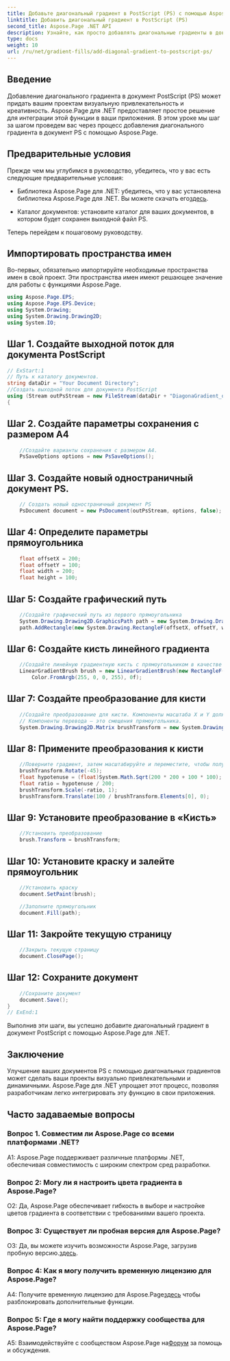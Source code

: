 ```yaml
---
title: Добавьте диагональный градиент в PostScript (PS) с помощью Aspose.Page .NET
linktitle: Добавить диагональный градиент в PostScript (PS)
second_title: Aspose.Page .NET API
description: Узнайте, как просто добавлять диагональные градиенты в документы PostScript в .NET с помощью Aspose.Page. Улучшите свои проекты с помощью динамических визуальных элементов.
type: docs
weight: 10
url: /ru/net/gradient-fills/add-diagonal-gradient-to-postscript-ps/
---
```

## Введение

Добавление диагонального градиента в документ PostScript (PS) может придать вашим проектам визуальную привлекательность и креативность. Aspose.Page для .NET предоставляет простое решение для интеграции этой функции в ваши приложения. В этом уроке мы шаг за шагом проведем вас через процесс добавления диагонального градиента в документ PS с помощью Aspose.Page.

## Предварительные условия

Прежде чем мы углубимся в руководство, убедитесь, что у вас есть следующие предварительные условия:

-  Библиотека Aspose.Page для .NET: убедитесь, что у вас установлена библиотека Aspose.Page для .NET. Вы можете скачать его[здесь](https://releases.aspose.com/page/net/).

- Каталог документов: установите каталог для ваших документов, в котором будет сохранен выходной файл PS.

Теперь перейдем к пошаговому руководству.

## Импортировать пространства имен

Во-первых, обязательно импортируйте необходимые пространства имен в свой проект. Эти пространства имен имеют решающее значение для работы с функциями Aspose.Page.

```csharp
using Aspose.Page.EPS;
using Aspose.Page.EPS.Device;
using System.Drawing;
using System.Drawing.Drawing2D;
using System.IO;
```

## Шаг 1. Создайте выходной поток для документа PostScript

```csharp
// ExStart:1
// Путь к каталогу документов.
string dataDir = "Your Document Directory";
//Создать выходной поток для документа PostScript
using (Stream outPsStream = new FileStream(dataDir + "DiagonaGradient_outPS.ps", FileMode.Create))
{
```

## Шаг 2. Создайте параметры сохранения с размером A4

```csharp
	//Создайте варианты сохранения с размером А4.
	PsSaveOptions options = new PsSaveOptions();
```

## Шаг 3. Создайте новый одностраничный документ PS.

```csharp
	// Создать новый одностраничный документ PS
	PsDocument document = new PsDocument(outPsStream, options, false);
```

## Шаг 4: Определите параметры прямоугольника

```csharp
	float offsetX = 200;
	float offsetY = 100;
	float width = 200;
	float height = 100;
```

## Шаг 5: Создайте графический путь

```csharp
	//Создайте графический путь из первого прямоугольника
	System.Drawing.Drawing2D.GraphicsPath path = new System.Drawing.Drawing2D.GraphicsPath();
	path.AddRectangle(new System.Drawing.RectangleF(offsetX, offsetY, width, height));
```

## Шаг 6: Создайте кисть линейного градиента

```csharp
	//Создайте линейную градиентную кисть с прямоугольником в качестве границ, начального и конечного цветов.
	LinearGradientBrush brush = new LinearGradientBrush(new RectangleF(0, 0, width, height), Color.FromArgb(255, 255, 0, 0),
		Color.FromArgb(255, 0, 0, 255), 0f);
```

## Шаг 7: Создайте преобразование для кисти

```csharp
	//Создайте преобразование для кисти. Компоненты масштаба X и Y должны быть равны ширине и высоте прямоугольника соответственно.
	// Компоненты перевода — это смещения прямоугольника.
	System.Drawing.Drawing2D.Matrix brushTransform = new System.Drawing.Drawing2D.Matrix(width, 0, 0, height, offsetX, offsetY);
```

## Шаг 8: Примените преобразования к кисти

```csharp
	//Поверните градиент, затем масштабируйте и переместите, чтобы получить видимый переход цвета в нужном прямоугольнике.
	brushTransform.Rotate(-45);
	float hypotenuse = (float)System.Math.Sqrt(200 * 200 + 100 * 100);
	float ratio = hypotenuse / 200;
	brushTransform.Scale(-ratio, 1);
	brushTransform.Translate(100 / brushTransform.Elements[0], 0);
```

## Шаг 9: Установите преобразование в «Кисть»

```csharp
	//Установить преобразование
	brush.Transform = brushTransform;
```

## Шаг 10: Установите краску и залейте прямоугольник

```csharp
	//Установить краску
	document.SetPaint(brush);

	//Заполните прямоугольник
	document.Fill(path);
```

## Шаг 11: Закройте текущую страницу

```csharp
	//Закрыть текущую страницу
	document.ClosePage();
```

## Шаг 12: Сохраните документ

```csharp
	//Сохраните документ
	document.Save();
}
// ExEnd:1
```

Выполнив эти шаги, вы успешно добавите диагональный градиент в документ PostScript с помощью Aspose.Page для .NET.

## Заключение

Улучшение ваших документов PS с помощью диагональных градиентов может сделать ваши проекты визуально привлекательными и динамичными. Aspose.Page для .NET упрощает этот процесс, позволяя разработчикам легко интегрировать эту функцию в свои приложения.

## Часто задаваемые вопросы

### Вопрос 1. Совместим ли Aspose.Page со всеми платформами .NET?

A1: Aspose.Page поддерживает различные платформы .NET, обеспечивая совместимость с широким спектром сред разработки.

### Вопрос 2: Могу ли я настроить цвета градиента в Aspose.Page?

О2: Да, Aspose.Page обеспечивает гибкость в выборе и настройке цветов градиента в соответствии с требованиями вашего проекта.

### Вопрос 3: Существует ли пробная версия для Aspose.Page?

 О3: Да, вы можете изучить возможности Aspose.Page, загрузив пробную версию.[здесь](https://releases.aspose.com/).

### Вопрос 4: Как я могу получить временную лицензию для Aspose.Page?

 A4: Получите временную лицензию для Aspose.Page[здесь](https://purchase.aspose.com/temporary-license/) чтобы разблокировать дополнительные функции.

### Вопрос 5: Где я могу найти поддержку сообщества для Aspose.Page?

 A5: Взаимодействуйте с сообществом Aspose.Page на[Форум](https://forum.aspose.com/c/page/39) за помощь и обсуждения.